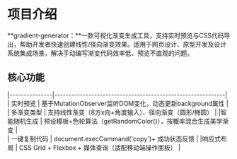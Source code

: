 # 项目介绍

**gradient-generator：**一款可视化渐变生成工具，支持实时预览与CSS代码导出，帮助开发者快速创建线性/径向渐变效果。适用于网页设计、原型开发及设计系统集成场景，解决手动编写渐变代码效率低、预览不直观的问题。

## 核心功能

|---------------|------------------------------------------------------------|
|    ​实时预览    | 基于MutationObserver监听DOM变化，动态更新background属性      |
|   多渐变类型   | 支持线性渐变（8方x向+角度输入）、径向渐变（圆形/椭圆）         | 
|  ​智能随机生成  | 预设模板+色轮算法（getRandomColor()），按概率混合生成美学渐变  |  
|  ​一键复制代码  | document.execCommand('copy')+ 成功状态反馈                  |
|   ​响应式布局   | CSS Grid + Flexbox + 媒体查询（适配移动端操作面板）          |